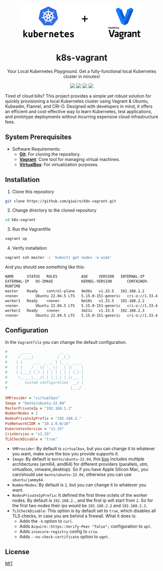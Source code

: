 <div align="center">
    <img src="https://raw.githubusercontent.com/giwiro/k8s-vagrant/main/resources/logo.png" alt="logo" width="400" />
    <h1>k8s-vagrant</h1>
    <p>Your Local Kubernetes Playground. Get a fully-functional local Kubernetes cluster in minutes!</p>
</div>

<p align="center">
    <a href="https://github.com/kubernetes/kubernetes" alt="Kubernetes"><img src="https://img.shields.io/github/v/release/kubernetes/kubernetes?filter=v1.33.4&label=kubernetes" /></a>
    <a href="https://github.com/flannel-io/flannel" alt="Flannel"><img src="https://img.shields.io/github/v/release/flannel-io/flannel?label=flannel" /></a>
    <a href="https://github.com/cri-o/cri-o" alt="Crio"><img src="https://img.shields.io/github/v/release/cri-o/cri-o?filter=v1.33.4&label=cri-o" /></a>
    <a href="https://github.com/giwiro/k8s-vagrant/blob/main/LICENSE" alt="MIT"><img src="https://img.shields.io/github/license/giwiro/k8s-vagrant" /></a>
</p>

<!---
[![Kubernetes GitHub Release][kubernetes-badge]][kubernetes-url]
[![Crio GitHub Release][crio-badge]][crio-url]
[![Flannel GitHub Release][flannel-badge]][flannel-url]
[![GitHub License][license-badge]][license-url]
-->

Tired of cloud bills?
This project provides a simple yet robust solution for quickly provisioning a local Kubernetes
cluster using Vagrant & Ubuntu, Kubeadm, Flannel, and CRI-O. Designed with developers in mind, it offers an efficient
and cost-effective way to learn Kubernetes, test applications, and prototype deployments without incurring expensive
cloud infrastructure fees.

## System Prerequisites

- Software Requirements:
    - **[Git](https://git-scm.com/)**: For cloning the repository.
    - **[Vagrant](https://developer.hashicorp.com/vagrant)**: Core tool for managing virtual machines.
    - **[VirtualBox](https://www.virtualbox.org/)**: For virtualization purposes.


## Installation

1. Clone this repository

```bash
git clone https://github.com/giwiro/k8s-vagrant.git
```

2. Change directory to the cloned repository

```bash
cd k8s-vagrant
```

3. Run the Vagrantfile

```bash
vagrant up
```

4. Verify installation

```bash
vagrant ssh master -c 'kubectl get nodes -o wide'
```

And you should see something like this:

```
NAME      STATUS   ROLES           AGE     VERSION   INTERNAL-IP   EXTERNAL-IP   OS-IMAGE             KERNEL-VERSION       CONTAINER-RUNTIME
master    Ready    control-plane   9m36s   v1.33.5   192.168.1.2   <none>        Ubuntu 22.04.5 LTS   5.15.0-151-generic   cri-o://1.33.4
worker1   Ready    <none>          6m10s   v1.33.5   192.168.2.2   <none>        Ubuntu 22.04.5 LTS   5.15.0-151-generic   cri-o://1.33.4
worker2   Ready    <none>          3m21s   v1.33.5   192.168.2.3   <none>        Ubuntu 22.04.5 LTS   5.15.0-151-generic   cri-o://1.33.4
```

## Configuration

In the `Vagrantfile` you can change the default configuration.

```ruby
#      _____             __ _
#     / ____|           / _(_)
#    | |     ___  _ __ | |_ _  __ _
#    | |    / _ \| '_ \|  _| |/ _` |
#    | |___| (_) | | | | | | | (_| |
#     \_____\___/|_| |_|_| |_|\__, |
#        Custom configuration  __/ |
#                             |___/

VMProvider = "virtualbox"
Image = "bento/ubuntu-22.04"
MasterPrivateIp = "192.168.1.2"
NumberNodes = 2
NodesPrivateIpPrefix = "192.168.2."
PodNetworkCIDR = "10.1.0.0/16"
KubernetesVersion = "v1.33"
CrioVersion = "v1.33"
TLSCheckDisable = "true"
```

- `VMProvider`: By default is `virtualbox`, but you can change it to whatever you want, make sure the box you provide
supports it.
- `Image`: By default is `bento/ubuntu-22.04`, this [box](https://portal.cloud.hashicorp.com/vagrant/discover/bento/ubuntu-22.04)
includes multiple architectures (arm64, amd64) for different providers (parallels, utm, virtualbox, vmware_desktop).
So if you have Apple Silicon Mac, you can/should use `bento/ubuntu-22.04`, otherwise you can use `ubuntu/jammy64`.
- `NumberNodes`: By default is `2`, but you can change it to whatever you want.
- `NodesPrivateIpPrefix`: It defined the first three octets of the worker nodes. By default is `192.168.2.`, and the
first ip will start from `2`. So for the first two nodes
their ips would be `192.168.2.2` and `192.168.2.3`.
- `TLSCheckDisable`: This option is by default set to `true`, which disables all TLS checks, in case you are behind a
firewall. What it does is:
  - Adds the `-k` option to `curl`.
  - Adds `Acquire::https::Verify-Peer "false";` configuration to `apt`.
  - Adds `insecure-registry` config to `crio`.
  - Adds `--no-check-certificate` option to `wget`.

## License

[MIT](LICENSE)


[kubernetes-badge]: https://img.shields.io/github/v/release/kubernetes/kubernetes?filter=v1.33.4&label=kubernetes
[kubernetes-url]: https://github.com/kubernetes/kubernetes

[flannel-badge]: https://img.shields.io/github/v/release/flannel-io/flannel?label=flannel
[flannel-url]: https://github.com/flannel-io/flannel

[crio-badge]: https://img.shields.io/github/v/release/cri-o/cri-o?filter=v1.33.4&label=cri-o
[crio-url]: https://github.com/cri-o/cri-o

[license-badge]: https://img.shields.io/github/license/giwiro/k8s-vagrant
[license-url]: https://github.com/giwiro/k8s-vagrant/blob/main/LICENSE
